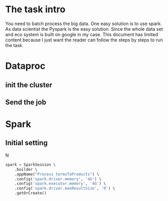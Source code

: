 # The task intro
You need to batch process the big data. One easy solution is to use spark. As data scientist the Pyspark is the easy solution. Since the whole data set and eco system is built on google in my case. This document has limited content because I just want the reader can follow the steps by steps to run the task. 

# Dataproc
## init the cluster
## Send the job


# Spark 
## Initial setting
N

```python
spark = SparkSession \  
    .builder \  
    .appName("Process termsToProducts") \  
    .config('spark.driver.memory', '4G') \  
    .config('spark.executor.memory', '4G') \  
    .config('spark.driver.maxResultSize', '0') \  
    .getOrCreate()
```

<!--stackedit_data:
eyJoaXN0b3J5IjpbLTY5MTcyNjYyOSwtNTA4NTUyNDAwXX0=
-->